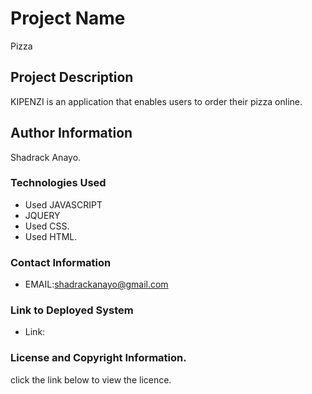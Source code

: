 # Project Name
Pizza 
## Project Description
KIPENZI is an application that enables users to order their pizza online. 
## Author Information
 Shadrack Anayo.
### Technologies Used
  * Used JAVASCRIPT 
  * JQUERY
  * Used CSS.
  * Used HTML.
### Contact Information
  * EMAIL:shadrackanayo@gmail.com
### Link to Deployed System
  * Link:
### License and Copyright Information.
click the link below to view the licence.
 